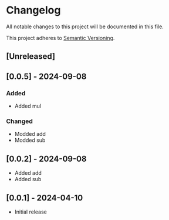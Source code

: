 # Changelog

All notable changes to this project will be documented in this file.

This project adheres to [Semantic Versioning](https://semver.org).

<!--
Note: In this file, do not use the hard wrap in the middle of a sentence for compatibility with GitHub comment style markdown rendering.
-->

## [Unreleased]

## [0.0.5] - 2024-09-08

### Added
- Added mul

### Changed
- Modded add
- Modded sub

## [0.0.2] - 2024-09-08
- Added add
- Added sub

## [0.0.1] - 2024-04-10
- Initial release
